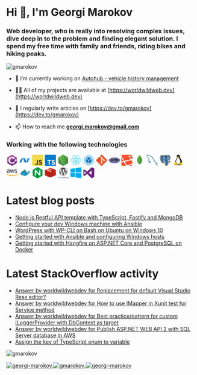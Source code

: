 <h1 align="left">
    Hi 👋, I'm Georgi Marokov
</h1>  
<h3 align="left">
    Web developer, who is really into resolving complex issues, dive deep in to the problem and finding elegant solution. I spend my free time with family and friends, riding bikes and hiking peaks.
</h3>  
<p align="left"> 
    <img src="https://komarev.com/ghpvc/?username=gmarokov" alt="gmarokov" /> 
</p>  
  
- 🔭 I’m currently working on [Autohub - vehicle history management](https://autohub.bg)  
  
- 👨‍💻 All of my projects are available at [https://worldwildweb.dev](https://worldwildweb.dev)  
  
- 📝 I regularly write articles on [https://dev.to/gmarokov](https://dev.to/gmarokov)  
  
- 📫 How to reach me **georgi.marokov@gmail.com** 


<h3 align="left">Working with the following technologies</h3>
<p align="left">
    <img src="https://raw.githubusercontent.com/devicons/devicon/master/icons/csharp/csharp-original.svg" alt="csharp" width="30" height="30" /> 
    <img src="https://raw.githubusercontent.com/devicons/devicon/master/icons/dot-net/dot-net-original.svg" alt="dotnet" width="30" height="30" /> 
    <img src="https://raw.githubusercontent.com/devicons/devicon/master/icons/javascript/javascript-original.svg" alt="javascript" width="30" height="30" />
    <img src="https://raw.githubusercontent.com/devicons/devicon/master/icons/typescript/typescript-original.svg" alt="typescript" width="30" height="30" /> 
    <img src="https://raw.githubusercontent.com/devicons/devicon/master/icons/nodejs/nodejs-original.svg" alt="nodejs" width="30" height="30" /> 
    <img src="https://raw.githubusercontent.com/devicons/devicon/master/icons/react/react-original.svg" alt="react" width="30" height="30" /> 
    <img src="https://raw.githubusercontent.com/devicons/devicon/master/icons/webpack/webpack-original.svg" alt="webpack" width="30" height="30" />
    <img src="https://raw.githubusercontent.com/devicons/devicon/master/icons/git/git-original.svg" alt="git" width="30" height="30" />
    <img src="https://raw.githubusercontent.com/devicons/devicon/master/icons/php/php-original.svg" alt="php" width="30" height="30" /> 
    <img src="https://raw.githubusercontent.com/devicons/devicon/master/icons/laravel/laravel-plain.svg" alt="laravel" width="30" height="30" /> 
    <img src="https://raw.githubusercontent.com/devicons/devicon/master/icons/mongodb/mongodb-original.svg" alt="mongodb" width="30" height="30" /> 
    <img src="https://raw.githubusercontent.com/devicons/devicon/master/icons/mysql/mysql-original.svg" alt="mysql" width="30" height="30" /> 
    <img src="https://raw.githubusercontent.com/devicons/devicon/master/icons/postgresql/postgresql-original.svg" alt="postgresql" width="30" height="30" /> 
    <img src="https://raw.githubusercontent.com/devicons/devicon/master/icons/linux/linux-original.svg" alt="linux" width="30" height="30" /> 
    <img src="https://raw.githubusercontent.com/devicons/devicon/master/icons/amazonwebservices/amazonwebservices-original.svg" alt="aws" width="30" height="30" /> 
    <img src="https://raw.githubusercontent.com/devicons/devicon/master/icons/docker/docker-original.svg" alt="docker" width="30" height="30" /> 
    <img src="https://raw.githubusercontent.com/devicons/devicon/master/icons/nginx/nginx-original.svg" alt="nginx" width="30" height="30" />
    <img src="https://raw.githubusercontent.com/devicons/devicon/master/icons/redis/redis-original.svg" alt="redis" width="30" height="30" />
    <img src="https://raw.githubusercontent.com/devicons/devicon/master/icons/wordpress/wordpress-original.svg" alt="wordpress" width="30" height="30" />                             <img src="https://raw.githubusercontent.com/devicons/devicon/master/icons/windows8/windows8-original.svg" alt="windows" width="30" height="30" />                               <img src="https://raw.githubusercontent.com/devicons/devicon/master/icons/visualstudio/visualstudio-plain.svg" alt="visualstudio" width="30" height="30" />                                    
</p>

# Latest blog posts
<!-- BLOG-POST-LIST:START -->
- [Node.js Restful API template with TypeScript, Fastify and MongoDB](https://dev.to/gmarokov/node-js-restful-api-template-with-typescript-fastify-and-mongodb-4ceo)
- [Configure your dev Windows machine with Ansible](https://dev.to/gmarokov/configure-your-dev-windows-machine-with-ansible-41aj)
- [WordPress with WP-CLI on Bash on Ubuntu on Windows 10](https://dev.to/gmarokov/wordpress-with-wp-cli-on-bash-on-ubuntu-on-windows-10-4dpg)
- [Getting started with Ansible and configuring Windows hosts](https://dev.to/gmarokov/getting-started-with-ansible-and-configuring-windows-hosts-20nd)
- [Getting started with Hangfire on ASP.NET Core and PostgreSQL on Docker](https://dev.to/gmarokov/getting-started-with-hangfire-on-asp-net-core-and-postgresql-on-docker-56ak)
<!-- BLOG-POST-LIST:END -->

# Latest StackOverflow activity
<!-- STACKOVERFLOW:START -->
- [Answer by worldwildwebdev for Replacement for default Visual Studio Resx editor?](https://stackoverflow.com/questions/2067635/replacement-for-default-visual-studio-resx-editor/64400047#64400047)
- [Answer by worldwildwebdev for How to use IMapper in Xunit test for Service method](https://stackoverflow.com/questions/63950084/how-to-use-imapper-in-xunit-test-for-service-method/63951931#63951931)
- [Answer by worldwildwebdev for Best practice/pattern for custom ILoggerProvider with DbContext as target](https://stackoverflow.com/questions/59956210/best-practice-pattern-for-custom-iloggerprovider-with-dbcontext-as-target/62835577#62835577)
- [Answer by worldwildwebdev for Publish ASP.NET WEB API 2 with SQL Server database in AWS](https://stackoverflow.com/questions/43583790/publish-asp-net-web-api-2-with-sql-server-database-in-aws/61032219#61032219)
- [Assign the key of TypeScript enum to variable](https://stackoverflow.com/questions/61031637/assign-the-key-of-typescript-enum-to-variable)
<!-- STACKOVERFLOW:END -->
  
<p align="left"> 
    <img src="https://github-readme-stats.vercel.app/api?username=gmarokov&show_icons=true" alt="gmarokov" /> 
</p>  
  
<p align="left">  
    <a href="https://gitlab.com/gmarokov" target="blank">
        <img align="center" src="https://cdn.jsdelivr.net/npm/simple-icons@3.0.1/icons/gitlab.svg" alt="georgi-marokov" height="30" width="30" />
    </a>  
    <a href="https://dev.to/gmarokov" target="blank">
        <img align="center" src="https://cdn.jsdelivr.net/npm/simple-icons@3.0.1/icons/dev-dot-to.svg" alt="gmarokov" height="30" width="30" />
    </a>  
    <a href="https://linkedin.com/in/georgi-marokov" target="blank">
        <img align="center" src="https://cdn.jsdelivr.net/npm/simple-icons@3.0.1/icons/linkedin.svg" alt="georgi-marokov" height="30" width="30" />
    </a>  
</p>
